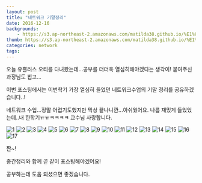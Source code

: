 ```yaml
---
layout: post
title: "네트워크 기말정리"
date: 2016-12-16
backgrounds:
    - https://s3.ap-northeast-2.amazonaws.com/matilda38.github.io/%E1%84%92%E1%85%A1...jpg
thumb: https://s3.ap-northeast-2.amazonaws.com/matilda38.github.io/%E1%84%80%E1%85%A1%E1%86%BC%E1%84%8B%E1%85%A1%E1%84%8C%E1%85%B5.jpg
categories: network
tags:
---
```

오늘 유쁠러스 오티를 다녀왔는데...공부를 더더욱 열심히해야겠다는 생각이! 붙여주신 과장님도 뵙고...

이번 포스팅에서는 이번학기 가장 열심히 들었던 네트워크수업의 기말 정리를 공유하겠습니다..!

네트워크 수업...정말 어렵기도했지만 막상 끝나니깐...아쉬웠어요. 나름 재밌게 들었었는데..내 한학기ㅠㅠㅋㅋㅋㅋ 교수님 사랑합니다.


![1](https://s3.ap-northeast-2.amazonaws.com/matilda38.github.io/1.png)
![2](https://s3.ap-northeast-2.amazonaws.com/matilda38.github.io/2.png)
![3](https://s3.ap-northeast-2.amazonaws.com/matilda38.github.io/3.png)
![4](https://s3.ap-northeast-2.amazonaws.com/matilda38.github.io/4.png)
![5](https://s3.ap-northeast-2.amazonaws.com/matilda38.github.io/5.png)
![6](https://s3.ap-northeast-2.amazonaws.com/matilda38.github.io/6.png)
![7](https://s3.ap-northeast-2.amazonaws.com/matilda38.github.io/7.png)
![8](https://s3.ap-northeast-2.amazonaws.com/matilda38.github.io/8.png)
![9](https://s3.ap-northeast-2.amazonaws.com/matilda38.github.io/9.png)
![10](https://s3.ap-northeast-2.amazonaws.com/matilda38.github.io/10.png)
![11](https://s3.ap-northeast-2.amazonaws.com/matilda38.github.io/11.png)
![12](https://s3.ap-northeast-2.amazonaws.com/matilda38.github.io/12.png)
![13](https://s3.ap-northeast-2.amazonaws.com/matilda38.github.io/13.png)
![14](https://s3.ap-northeast-2.amazonaws.com/matilda38.github.io/14.png)
![15](https://s3.ap-northeast-2.amazonaws.com/matilda38.github.io/15.png)
![16](https://s3.ap-northeast-2.amazonaws.com/matilda38.github.io/16.png)
![17](https://s3.ap-northeast-2.amazonaws.com/matilda38.github.io/17.png)


짠~!

중간정리와 함께 곧 같이 포스팅해야겠어요!

공부하는데 도움 되셨으면 좋겠습니다.